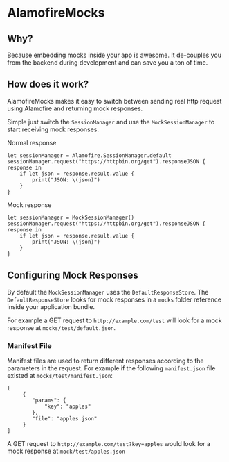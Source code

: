 # AlamofireMocks

## Why?

Because embedding mocks inside your app is awesome. It de-couples you from the
backend during development and can save you a ton of time.

## How does it work?

AlamofireMocks makes it easy to switch between sending real http request using
Alamofire and returning mock responses.

Simple just switch the ``SessionManager`` and use the ``MockSessionManager`` to
start receiving mock responses.

Normal response

```
let sessionManager = Alamofire.SessionManager.default
sessionManager.request("https://httpbin.org/get").responseJSON { response in    
    if let json = response.result.value {
        print("JSON: \(json)")
    }
}
```

Mock response

```
let sessionManager = MockSessionManager()
sessionManager.request("https://httpbin.org/get").responseJSON { response in    
    if let json = response.result.value {
        print("JSON: \(json)")
    }
}
```

## Configuring Mock Responses

By default the ``MockSessionManager`` uses the ``DefaultResponseStore``. The ``DefaultResponseStore`` looks for mock responses in a ``mocks`` folder reference inside your application bundle.

For example a GET request to ``http://example.com/test`` will look for a mock response at ``mocks/test/default.json``.

### Manifest File

Manifest files are used to return different responses according to the parameters in the request.
For example if the following ``manifest.json`` file existed at ``mocks/test/manifest.json``:

```
[
     {
        "params": {
            "key": "apples"
        },
        "file": "apples.json"
     }
]
```

A GET request to ``http://example.com/test?key=apples`` would look for a mock response at ``mock/test/apples.json``

